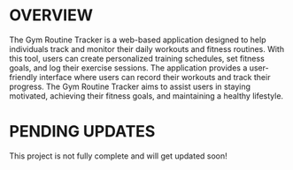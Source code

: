 # OVERVIEW

The Gym Routine Tracker is a web-based application designed to help individuals track and monitor their daily workouts and fitness routines.
With this tool, users can create personalized training schedules, set fitness goals, and log their exercise sessions.
The application provides a user-friendly interface where users can record their workouts and track their progress.
The Gym Routine Tracker aims to assist users in staying motivated, achieving their fitness goals, and maintaining a healthy lifestyle.

# PENDING UPDATES

This project is not fully complete and will get updated soon!
